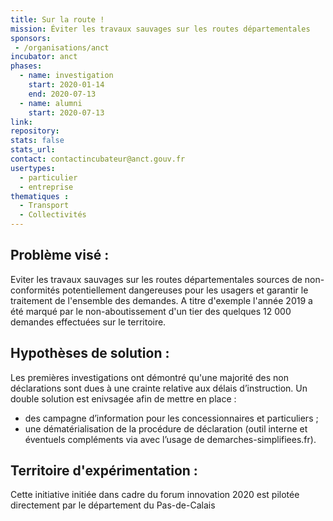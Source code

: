 ```yaml
---
title: Sur la route !
mission: Éviter les travaux sauvages sur les routes départementales
sponsors:
 - /organisations/anct
incubator: anct
phases:
  - name: investigation
    start: 2020-01-14
    end: 2020-07-13
  - name: alumni
    start: 2020-07-13
link:
repository: 
stats: false 
stats_url: 
contact: contactincubateur@anct.gouv.fr
usertypes:
  - particulier
  - entreprise
thematiques : 
  - Transport
  - Collectivités
---
```


## Problème visé :
Eviter les travaux sauvages sur les routes départementales sources de non-conformités potentiellement dangereuses pour les usagers et garantir le traitement de l'ensemble des demandes.
A titre d'exemple l'année 2019 a été marqué par le non-aboutissement d'un tier des quelques 12 000 demandes effectuées sur le territoire.

## Hypothèses de solution : 
Les premières investigations ont démontré qu'une majorité des non déclarations sont dues à une crainte relative aux délais d’instruction.
Un double solution est enivsagée afin de mettre en place : 
- des campagne d’information pour les concessionnaires et particuliers ;
- une dématérialisation de la procédure de déclaration (outil interne et éventuels compléments via avec l’usage de demarches-simplifiees.fr).

## Territoire d'expérimentation : 
Cette initiative initiée dans cadre du forum innovation 2020 est pilotée directement par le département du Pas-de-Calais
